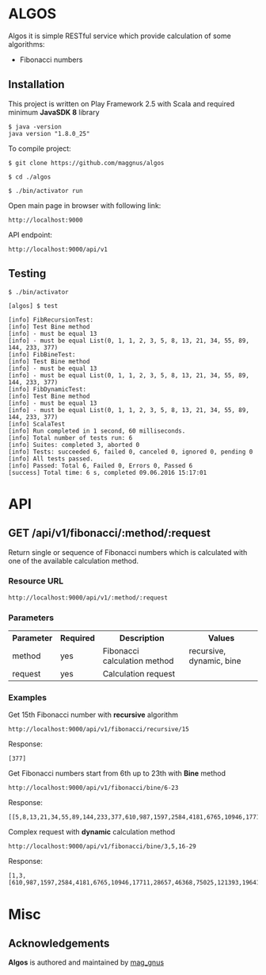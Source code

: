 ALGOS
=======

Algos it is simple RESTful service which provide calculation of some algorithms:

 * Fibonacci numbers

Installation
---------------

This project is written on Play Framework 2.5 with Scala and required minimum **JavaSDK 8** library

    $ java -version
    java version "1.8.0_25"

To compile project:

    $ git clone https://github.com/maggnus/algos

    $ cd ./algos

    $ ./bin/activator run

Open main page in browser with following link:

    http://localhost:9000

API endpoint:

    http://localhost:9000/api/v1

Testing
---------
    $ ./bin/activator

    [algos] $ test

    [info] FibRecursionTest:
    [info] Test Bine method
    [info] - must be equal 13
    [info] - must be equal List(0, 1, 1, 2, 3, 5, 8, 13, 21, 34, 55, 89, 144, 233, 377)
    [info] FibBineTest:
    [info] Test Bine method
    [info] - must be equal 13
    [info] - must be equal List(0, 1, 1, 2, 3, 5, 8, 13, 21, 34, 55, 89, 144, 233, 377)
    [info] FibDynamicTest:
    [info] Test Bine method
    [info] - must be equal 13
    [info] - must be equal List(0, 1, 1, 2, 3, 5, 8, 13, 21, 34, 55, 89, 144, 233, 377)
    [info] ScalaTest
    [info] Run completed in 1 second, 60 milliseconds.
    [info] Total number of tests run: 6
    [info] Suites: completed 3, aborted 0
    [info] Tests: succeeded 6, failed 0, canceled 0, ignored 0, pending 0
    [info] All tests passed.
    [info] Passed: Total 6, Failed 0, Errors 0, Passed 6
    [success] Total time: 6 s, completed 09.06.2016 15:17:01



API
====

## GET /api/v1/fibonacci/:method/:request

Return single or sequence of Fibonacci numbers which is calculated with one of the available calculation method.

### Resource URL

    http://localhost:9000/api/v1/:method/:request

### Parameters

<table>
  <tr>
    <th>Parameter</th><th>Required</th><th>Description</th><th>Values</th>
  </tr>
  <tr>
    <td>method</td><td>yes</td><td>Fibonacci calculation method</td><td>recursive, dynamic, bine</td>
  </tr>
  <tr>
    <td>request</td><td>yes</td><td>Calculation request</td><td></td>
  </tr>
</table>

### Examples

Get 15th Fibonacci number with **recursive** algorithm

    http://localhost:9000/api/v1/fibonacci/recursive/15

Response:

    [377]


Get Fibonacci numbers start from 6th up to 23th with **Bine** method

    http://localhost:9000/api/v1/fibonacci/bine/6-23

Response:

    [[5,8,13,21,34,55,89,144,233,377,610,987,1597,2584,4181,6765,10946,17711]]

Complex request with **dynamic** calculation method

    http://localhost:9000/api/v1/fibonacci/bine/3,5,16-29

Response:

    [1,3,[610,987,1597,2584,4181,6765,10946,17711,28657,46368,75025,121393,196418,317811]]


Misc
====

Acknowledgements
----------------

**Algos** is authored and maintained by [mag_gnus][rsc]

[rsc]: http://maggnus.com

